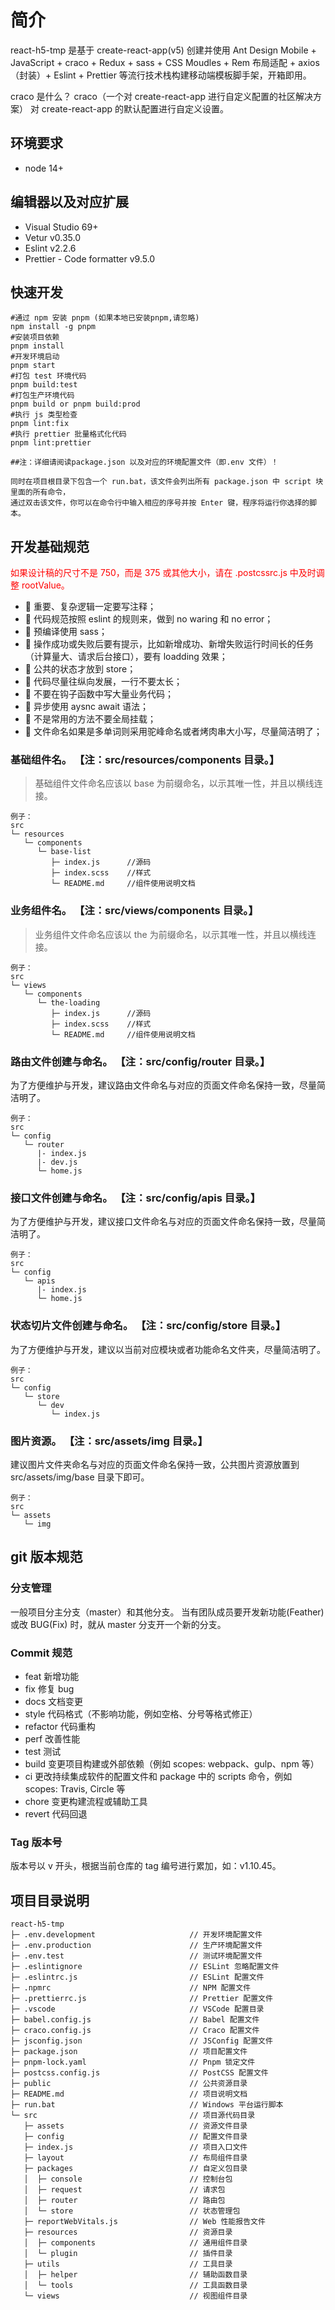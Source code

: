<!--
 * @Descripttion: 项目描述文件
 * @version:
 * @Author: zhoukai
 * @Date: 2022-07-28 09:54:02
 * @LastEditors: zhoukai
 * @LastEditTime: 2024-01-24 15:13:03
-->

# 简介

react-h5-tmp 是基于 create-react-app(v5) 创建并使用 Ant Design Mobile + JavaScript + craco + Redux + sass + CSS Moudles + Rem 布局适配 + axios（封装）+ Eslint + Prettier 等流行技术栈构建移动端模板脚手架，开箱即用。

craco 是什么？
craco（一个对 create-react-app 进行自定义配置的社区解决方案） 对 create-react-app 的默认配置进行自定义设置。

## 环境要求

-   node 14+

## 编辑器以及对应扩展

-   Visual Studio 69+
-   Vetur v0.35.0
-   Eslint v2.2.6
-   Prettier - Code formatter v9.5.0

## 快速开发

```
#通过 npm 安装 pnpm (如果本地已安装pnpm,请忽略)
npm install -g pnpm
#安装项目依赖
pnpm install
#开发环境启动
pnpm start
#打包 test 环境代码
pnpm build:test
#打包生产环境代码
pnpm build or pnpm build:prod
#执行 js 类型检查
pnpm lint:fix
#执行 prettier 批量格式化代码
pnpm lint:prettier

##注：详细请阅读package.json 以及对应的环境配置文件（即.env 文件）！
```

```text
同时在项目根目录下包含一个 run.bat，该文件会列出所有 package.json 中 script 块里面的所有命令，
通过双击该文件，你可以在命令行中输入相应的序号并按 Enter 键，程序将运行你选择的脚本。
```

## 开发基础规范

<font  color="red">如果设计稿的尺寸不是 750，而是 375 或其他大小，请在 .postcssrc.js 中及时调整 rootValue。</font>

-   🚀 重要、复杂逻辑一定要写注释；
-   🚀 代码规范按照 eslint 的规则来，做到 no waring 和 no error；
-   🚀 预编译使用 sass；
-   🚀 操作成功或失败后要有提示，比如新增成功、新增失败运行时间长的任务（计算量大、请求后台接口），要有 loadding 效果；
-   🚀 公共的状态才放到 store；
-   🚀 代码尽量往纵向发展，一行不要太长；
-   🚀 不要在钩子函数中写大量业务代码；
-   🚀 异步使用 aysnc await 语法；
-   🚀 不是常用的方法不要全局挂载；
-   🚀 文件命名如果是多单词则采用驼峰命名或者烤肉串大小写，尽量简洁明了；

### 基础组件名。 【注：src/resources/components 目录。】

> 基础组件文件命名应该以 base 为前缀命名，以示其唯一性，并且以横线连接。

```
例子：
src
└─ resources
   └─ components
      └─ base-list
         ├─ index.js      //源码
         ├─ index.scss    //样式
         └─ README.md     //组件使用说明文档
```

### 业务组件名。 【注：src/views/components 目录。】

> 业务组件文件命名应该以 the 为前缀命名，以示其唯一性，并且以横线连接。

```
例子：
src
└─ views
   └─ components
      └─ the-loading
         ├─ index.js      //源码
         ├─ index.scss    //样式
         └─ README.md     //组件使用说明文档
```

### 路由文件创建与命名。 【注：src/config/router 目录。】

为了方便维护与开发，建议路由文件命名与对应的页面文件命名保持一致，尽量简洁明了。

```
例子：
src
└─ config
   └─ router
      |- index.js
      |- dev.js
      └─ home.js
```

### 接口文件创建与命名。 【注：src/config/apis 目录。】

为了方便维护与开发，建议接口文件命名与对应的页面文件命名保持一致，尽量简洁明了。

```
例子：
src
└─ config
   └─ apis
      |- index.js
      └─ home.js
```

### 状态切片文件创建与命名。 【注：src/config/store 目录。】

为了方便维护与开发，建议以当前对应模块或者功能命名文件夹，尽量简洁明了。

```
例子：
src
└─ config
   └─ store
      └─ dev
         └─ index.js
```

### 图片资源。 【注：src/assets/img 目录。】

建议图片文件夹命名与对应的页面文件命名保持一致，公共图片资源放置到 src/assets/img/base 目录下即可。

```
例子：
src
└─ assets
   └─ img
```

## git 版本规范

### 分支管理

一般项目分主分支（master）和其他分支。 当有团队成员要开发新功能(Feather)或改 BUG(Fix) 时，就从 master 分支开一个新的分支。

### Commit 规范

-   feat 新增功能
-   fix 修复 bug
-   docs 文档变更
-   style 代码格式（不影响功能，例如空格、分号等格式修正）
-   refactor 代码重构
-   perf 改善性能
-   test 测试
-   build 变更项目构建或外部依赖（例如 scopes: webpack、gulp、npm 等）
-   ci 更改持续集成软件的配置文件和 package 中的 scripts 命令，例如 scopes: Travis, Circle 等
-   chore 变更构建流程或辅助工具
-   revert 代码回退

### Tag 版本号

版本号以 v 开头，根据当前仓库的 tag 编号进行累加，如：v1.10.45。

## 项目目录说明

```
react-h5-tmp
├─ .env.development                     // 开发环境配置文件
├─ .env.production                      // 生产环境配置文件
├─ .env.test                            // 测试环境配置文件
├─ .eslintignore                        // ESLint 忽略配置文件
├─ .eslintrc.js                         // ESLint 配置文件
├─ .npmrc                               // NPM 配置文件
├─ .prettierrc.js                       // Prettier 配置文件
├─ .vscode                              // VSCode 配置目录
├─ babel.config.js                      // Babel 配置文件
├─ craco.config.js                      // Craco 配置文件
├─ jsconfig.json                        // JSConfig 配置文件
├─ package.json                         // 项目配置文件
├─ pnpm-lock.yaml                       // Pnpm 锁定文件
├─ postcss.config.js                    // PostCSS 配置文件
├─ public                               // 公共资源目录
├─ README.md                            // 项目说明文档
├─ run.bat                              // Windows 平台运行脚本
└─ src                                  // 项目源代码目录
   ├─ assets                            // 资源文件目录
   ├─ config                            // 配置文件目录
   ├─ index.js                          // 项目入口文件
   ├─ layout                            // 布局组件目录
   ├─ packages                          // 自定义包目录
   │  ├─ console                        // 控制台包
   │  ├─ request                        // 请求包
   │  ├─ router                         // 路由包
   │  └─ store                          // 状态管理包
   ├─ reportWebVitals.js                // Web 性能报告文件
   ├─ resources                         // 资源目录
   │  ├─ components                     // 通用组件目录
   │  └─ plugin                         // 插件目录
   ├─ utils                             // 工具目录
   │  ├─ helper                         // 辅助函数目录
   │  └─ tools                          // 工具函数目录
   └─ views                             // 视图组件目录


```
